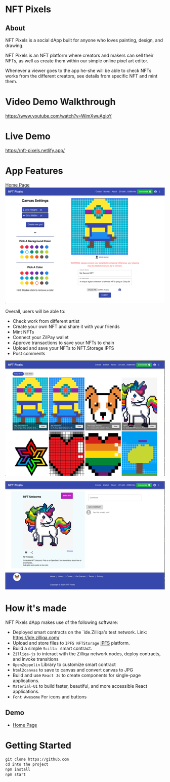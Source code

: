 # NFT Pixels

## About

NFT Pixels is a social dApp built for anyone who loves painting, design, and drawing.

NFT Pixels is an NFT platform where creators and makers can sell their NFTs, as well as create them within our simple online pixel art editor.

Whenever a viewer goes to the app he-she will be able to check NFTs works from the different creators, see details from specific NFT and mint them.

# Video Demo Walkthrough
https://www.youtube.com/watch?v=WimXwuAgioY

# Live Demo
https://nft-pixels.netlify.app/

# App Features
[Home Page](https://6119c859fed150c8471f90fd/)
 ![Main Page](https://raw.githubusercontent.com/electrone901/NFT-Pixels/main/src/images/create.png)

Overall, users will be able to:
- Check work from different artist
- Create your own NFT and share it with your friends
- Mint NFTs
- Connect your ZilPay wallet
- Approve transactions to save your NFTs to chain
- Upload and save your NFTs to NFT.Storage IPFS
- Post comments

 ![Main Page](https://raw.githubusercontent.com/electrone901/NFT-Pixels/main/src/images/home.png)

 ![Main Page](https://raw.githubusercontent.com/electrone901/NFT-Pixels/main/src/images/details.png)



# How it's made
NFT Pixels dApp makes use of the following software:
* Deployed smart contracts on the `ide.Zilliqa's  test network. Link: https://ide.zilliqa.com/
* Upload and store files to `IPFS NFTStorage` [IPFS](https://nft.storage/) platform.
* Build a simple `Scilla ` smart contract.
* `Zilliqa-js` to interact with the Zilliqa network nodes, deploy contracts, and invoke transitions
* `OpenZeppelin` Library to customize smart contract
* `html2canvas` to save to canvas and convert canvas to JPG
* Build and use `React Js` to create components for single-page applications.
* `Material-UI` to build faster, beautiful, and more accessible React applications.
* `Font Awesome` For icons and buttons


## Demo
- [Home Page](https://priceless-darwin-eeb9c6.netlify.app/)


# Getting Started
```
git clone https://github.com
cd into the project
npm install
npm start
```
